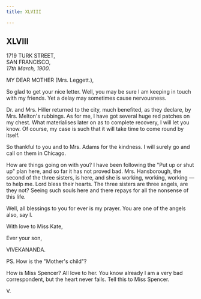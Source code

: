 ```yaml
---
title: XLVIII

---
```





  

  


## XLVIII

1719 TURK STREET,  
SAN FRANCISCO,  
*17th March, 1900*.

MY DEAR MOTHER (Mrs. Leggett.),

So glad to get your nice letter. Well, you may be sure I am keeping in
touch with my friends. Yet a delay may sometimes cause nervousness.

Dr. and Mrs. Hiller returned to the city, much benefited, as they
declare, by Mrs. Melton's rubbings. As for me, I have got several huge
red patches on my chest. What materialises later on as to complete
recovery, I will let you know. Of course, my case is such that it will
take time to come round by itself.

So thankful to you and to Mrs. Adams for the kindness. I will surely go
and call on them in Chicago.

How are things going on with you? I have been following the "Put up or
shut up" plan here, and so far it has not proved bad. Mrs. Hansborough,
the second of the three sisters, is here, and she is working, working,
working — to help me. Lord bless their hearts. The three sisters are
three angels, are they not? Seeing such souls here and there repays for
all the nonsense of this life.

Well, all blessings to you for ever is my prayer. You are one of the
angels also, say I.

With love to Miss Kate, 

Ever your son,

VIVEKANANDA.

  
PS. How is the "Mother's child"?

How is Miss Spencer? All love to her. You know already I am a very bad
correspondent, but the heart never fails. Tell this to Miss Spencer.

V.


